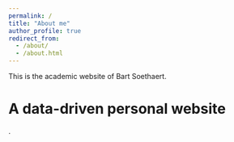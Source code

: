 ```yaml
---
permalink: /
title: "About me"
author_profile: true
redirect_from: 
  - /about/
  - /about.html
---
```


This is the academic website of Bart Soethaert.

A data-driven personal website
======
.
